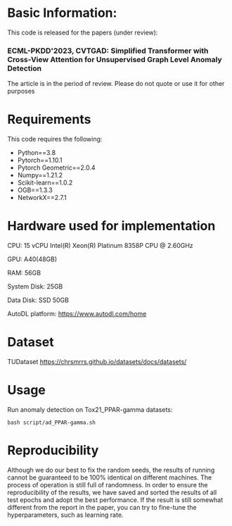 # Basic Information:
This code is released for the papers (under review):

### ECML-PKDD'2023, CVTGAD: Simplified Transformer with Cross-View Attention for Unsupervised Graph Level Anomaly Detection

The article is in the period of review. Please do not quote or use it for other purposes

# Requirements
This code requires the following:

- Python==3.8
- Pytorch==1.10.1
- Pytorch Geometric==2.0.4
- Numpy==1.21.2
- Scikit-learn==1.0.2
- OGB==1.3.3
- NetworkX==2.7.1

# Hardware used for implementation
CPU: 15 vCPU Intel(R) Xeon(R) Platinum 8358P CPU @ 2.60GHz

GPU: A40(48GB)

RAM: 56GB

System Disk: 25GB

Data Disk: SSD 50GB

AutoDL platform: https://www.autodl.com/home

# Dataset
TUDataset
https://chrsmrrs.github.io/datasets/docs/datasets/

# Usage
Run anomaly detection on Tox21_PPAR-gamma datasets:
```
bash script/ad_PPAR-gamma.sh
```

# Reproducibility
Although we do our best to fix the random seeds, the results of running cannot be guaranteed to be 100% identical on different machines. The process of operation is still full of randomness.
In order to ensure the reproducibility of the results, we have saved and sorted the results of all test epochs and adopt the best performance. If the result is still somewhat different from the report in the paper, you can try to fine-tune the hyperparameters, such as learning rate.


